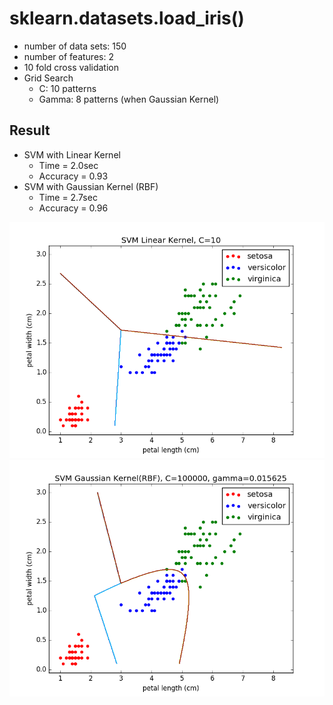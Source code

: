 # sklearn.datasets.load_iris()
* number of data sets: 150
* number of features: 2
* 10 fold cross validation
* Grid Search
  * C: 10 patterns
  * Gamma: 8 patterns (when Gaussian Kernel)

## Result
* SVM with Linear Kernel
  * Time = 2.0sec
  * Accuracy = 0.93
* SVM with Gaussian Kernel (RBF)
  * Time = 2.7sec
  * Accuracy = 0.96

![Linear Kernel](SVM_Linear_single.png)
![Gaussian Kernel](SVM_RBF.png)
